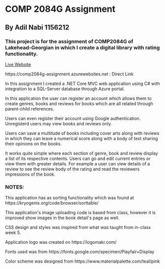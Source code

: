 <h1>COMP 2084G Assignment </h1>
<h2>By Adil Nabi 1156212</h2>

<h3>This project is for the assignment of COMP2084G of Lakehead-Georgian in which I create a digital library with rating functionality.</h3>

<a href="https://comp2084g-assignment.azurewebsites.net">Live Website</a>
<p>https://comp2084g-assignment.azurewebsites.net : Direct Link</p>

<p>In this assignment I created a .NET Core MVC web application using C# with integration to a SQL-Server database through Azure portal.</p>
<p>In this application the user can register an account which allows them to create genres, books and reviews for books which are all related through parent-child references.</p>
<p>Users can even register their account using Google authentication. Unregisterd users may view books and reviews only.</p>
<p>Users can save a multitude of books including cover arts along with reviews in which they can leave a numerical score along with a body of text sharing their opinions on the books.</p>

<p>It works quite simple where each section of genre, book and review display a list of its respective contents. Users can go and edit current entries or view them with greater details. For example a user can view details of a review to see the review body of the rating and read the reviewers impressions of the book.</p>

<h3>NOTES:</h3>
<p>This application has as sorting functionality which was found at https://kryogenix.org/code/browser/sorttable/ </p>
<p>This application's image uploading code is based from class, however it is improved show images in the book detail's page as well.</p>
<p>CSS design and styles was inspired from what was taught from in-class week 5.</p>
<p>Application logo was created on https://logomakr.com/ </p>
<p>Fonts used was from https://fonts.google.com/specimen/Playfair+Display </p>
<p>Color scheme was designed from https://www.materialpalette.com/teal/pink </p>